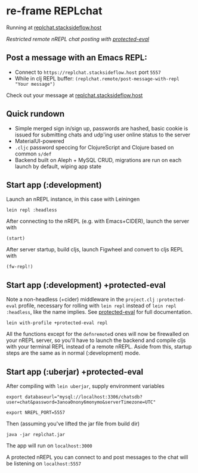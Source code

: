 # re-frame REPLchat
 Running at [replchat.stacksideflow.host](https://replchat.stacksideflow.host)

  *Restricted remote nREPL chat posting with [protected-eval](https://github.com/stacksideflow/protected-eval)*

## Post a message with an Emacs REPL:

- Connect to `https://replchat.stacksideflow.host` port `5557`
- While in clj REPL buffer: `(replchat.remote/post-message-with-repl  "Your message")`

Check out your message at [replchat.stacksideflow.host](https://replchat.stacksideflow.host)

## Quick rundown

- Simple merged sign in/sign up, passwords are hashed, basic cookie is issued for submitting chats and udp'ing user online status to the server
- MaterialUI-powered
- `.cljc` password speccing for ClojureScript and Clojure based on common `s/def`
- Backend built on Aleph + MySQL CRUD, migrations are run on each launch by default, wiping app state

## Start app (:development)

Launch an nREPL instance, in this case with Leiningen

`lein repl :headless`

After connecting to the nREPL (e.g. with Emacs+CIDER), launch the server with

`(start)`

After server startup, build cljs, launch Figwheel and convert to cljs REPL with

`(fw-repl!)`

## Start app (:development) +protected-eval

Note a non-headless (+cider) middleware in the `project.clj` `:protected-eval` profile,
necessary for rolling with `lein repl` instead of `lein repl :headless`, like the name implies.
See [protected-eval](https://github.com/stacksideflow/protected-eval) for full documentation.

`lein with-profile +protected-eval repl`

All the functions except for the `defnremote`d ones will now be firewalled on your nREPL server, so you'll have to launch the backend and compile cljs with your terminal REPL instead of a remote nREPL. Aside from this, startup steps are the same as in normal (:development) mode.

## Start app (:uberjar) +protected-eval

After compiling with `lein uberjar`, supply environment variables

`export databaseurl="mysql://localhost:3306/chatsdb?user=chat&password=3anoa0nony6monymo&serverTimezone=UTC"`

`export NREPL_PORT=5557`

Then (assuming you've lifted the jar file from build dir)

`java -jar replchat.jar`


The app will run on `localhost:3000`

A protected nREPL you can connect to and post messages to the chat will be listening on `localhost:5557`

